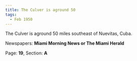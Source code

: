 ```yaml
---  
title: The Culver is aground 50  
tags:  
  - Feb 1950  
---  
```

  
The Culver is aground 50 miles southeast of Nuevitas, Cuba.  
  
Newspapers: **Miami Morning News or The Miami Herald**  
  
Page: **19**, Section: **A** 
